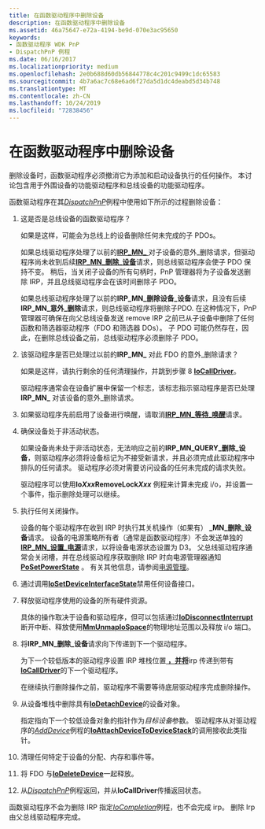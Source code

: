 ```yaml
---
title: 在函数驱动程序中删除设备
description: 在函数驱动程序中删除设备
ms.assetid: 46a75647-e72a-4194-be9d-070e3ac95650
keywords:
- 函数驱动程序 WDK PnP
- DispatchPnP 例程
ms.date: 06/16/2017
ms.localizationpriority: medium
ms.openlocfilehash: 2e0b688d60db56844778c4c201c9499c1dc65583
ms.sourcegitcommit: 4b7a6ac7c68e6ad6f27da5d1dc4deabd5d34b748
ms.translationtype: MT
ms.contentlocale: zh-CN
ms.lasthandoff: 10/24/2019
ms.locfileid: "72838456"
---
```

# <a name="removing-a-device-in-a-function-driver"></a>在函数驱动程序中删除设备





删除设备时，函数驱动程序必须撤消它为添加和启动设备执行的任何操作。 本讨论包含用于外围设备的功能驱动程序和总线设备的功能驱动程序。

函数驱动程序在其[*DispatchPnP*](https://docs.microsoft.com/windows-hardware/drivers/ddi/wdm/nc-wdm-driver_dispatch)例程中使用如下所示的过程删除设备：

1. 这是否是总线设备的函数驱动程序？

   如果是这样，可能会为总线上的设备删除任何未完成的子 PDOs。

   如果总线驱动程序处理了以前的[**IRP\_MN\_** ](https://docs.microsoft.com/windows-hardware/drivers/kernel/irp-mn-surprise-removal)对子设备的意外\_删除请求，但驱动程序尚未收到后续[**IRP\_MN\_删除\_设备**](https://docs.microsoft.com/windows-hardware/drivers/kernel/irp-mn-remove-device)请求，则总线驱动程序会使子 PDO 保持不变。 稍后，当关闭子设备的所有句柄时，PnP 管理器将为子设备发送删除 IRP，并且总线驱动程序会在该时间删除子 PDO。

   如果总线驱动程序处理了以前的**IRP\_MN\_删除设备\_设备**请求，且没有后续**IRP\_MN\_意外\_删除**请求，则总线驱动程序将删除子PDO. 在这种情况下，PnP 管理器可确保在向父总线设备发送 remove IRP 之前已从子设备中删除了任何函数和筛选器驱动程序（FDO 和筛选器 DOs）。 子 PDO 可能仍然存在，因此，在删除总线设备之前，总线驱动程序必须删除子 PDO。

2. 该驱动程序是否已处理过以前的**IRP\_MN\_** 对此 FDO 的意外\_删除请求？

   如果是这样，请执行剩余的任何清理操作，并跳到步骤 8 [**IoCallDriver**](https://docs.microsoft.com/windows-hardware/drivers/ddi/wdm/nf-wdm-iocalldriver)。

   驱动程序通常会在设备扩展中保留一个标志，该标志指示驱动程序是否已处理**IRP\_MN\_** 对该设备的意外\_删除请求。

3. 如果驱动程序先前启用了设备进行唤醒，请取消[**IRP\_MN\_等待\_唤醒**](https://docs.microsoft.com/windows-hardware/drivers/kernel/irp-mn-wait-wake)请求。

4. 确保设备处于非活动状态。

   如果设备尚未处于非活动状态，无法响应之前的**IRP\_MN\_QUERY\_删除\_设备**，则驱动程序必须将设备标记为不接受新请求，并且必须完成此驱动程序中排队的任何请求。 驱动程序必须对需要访问设备的任何未完成的请求失败。

   驱动程序可以使用**Io*Xxx*RemoveLock<em>Xxx</em>** 例程来计算未完成 i/o，并设置一个事件，指示删除处理可以继续。

5. 执行任何关闭操作。

   设备的每个驱动程序在收到 IRP 时执行其关机操作（如果有） **\_MN\_删除\_设备**请求。 设备的电源策略所有者（通常是函数驱动程序）不会发送单独的[**IRP\_MN\_设置\_电源**](https://docs.microsoft.com/windows-hardware/drivers/kernel/irp-mn-set-power)请求，以将设备电源状态设置为 D3。 父总线驱动程序通常会关闭槽，并在总线驱动程序获取删除 IRP 时向电源管理器通知[**PoSetPowerState**](https://docs.microsoft.com/windows-hardware/drivers/ddi/ntifs/nf-ntifs-posetpowerstate) 。 有关其他信息，请参阅[电源管理](implementing-power-management.md)。

6. 通过调用[**IoSetDeviceInterfaceState**](https://docs.microsoft.com/windows-hardware/drivers/ddi/wdm/nf-wdm-iosetdeviceinterfacestate)禁用任何设备接口。

7. 释放驱动程序使用的设备的所有硬件资源。

   具体的操作取决于设备和驱动程序，但可以包括通过[**IoDisconnectInterrupt**](https://docs.microsoft.com/windows-hardware/drivers/ddi/wdm/nf-wdm-iodisconnectinterrupt)断开中断、释放使用[**MmUnmapIoSpace**](https://docs.microsoft.com/windows-hardware/drivers/ddi/wdm/nf-wdm-mmunmapiospace)的物理地址范围以及释放 i/o 端口。

8. 将**IRP\_MN\_删除\_设备**请求向下传递到下一个驱动程序。

   为下一个较低版本的驱动程序设置 IRP 堆栈位置[ **，并将**](https://docs.microsoft.com/windows-hardware/drivers/kernel/mm-bad-pointer)irp 传递到带有[**IoCallDriver**](https://docs.microsoft.com/windows-hardware/drivers/ddi/wdm/nf-wdm-iocalldriver)的下一个驱动程序。

   在继续执行删除操作之前，驱动程序不需要等待底层驱动程序完成删除操作。

9. 从设备堆栈中删除具有[**IoDetachDevice**](https://docs.microsoft.com/windows-hardware/drivers/ddi/wdm/nf-wdm-iodetachdevice)的设备对象。

   指定指向下一个较低设备对象的指针作为*目标设备*参数。 驱动程序从对驱动程序的[*AddDevice*](https://docs.microsoft.com/windows-hardware/drivers/ddi/wdm/nc-wdm-driver_add_device)例程的[**IoAttachDeviceToDeviceStack**](https://docs.microsoft.com/windows-hardware/drivers/ddi/wdm/nf-wdm-ioattachdevicetodevicestack)的调用接收此类指针。

10. 清理任何特定于设备的分配、内存和事件等。

11. 将 FDO 与[**IoDeleteDevice**](https://docs.microsoft.com/windows-hardware/drivers/ddi/wdm/nf-wdm-iodeletedevice)一起释放。

12. 从[*DispatchPnP*](https://docs.microsoft.com/windows-hardware/drivers/ddi/wdm/nc-wdm-driver_dispatch)例程返回，并从**IoCallDriver**传播返回状态。

函数驱动程序不会为删除 IRP 指定[*IoCompletion*](https://docs.microsoft.com/windows-hardware/drivers/ddi/wdm/nc-wdm-io_completion_routine)例程，也不会完成 irp。 删除 Irp 由父总线驱动程序完成。

 

 




